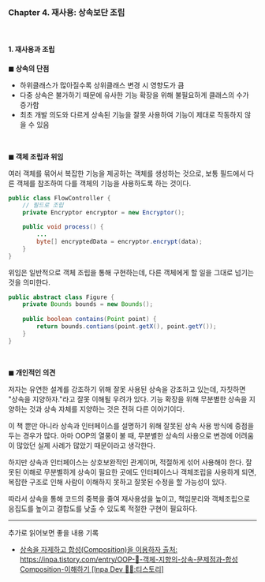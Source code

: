 ### **Chapter 4. 재사용: 상속보단 조립**
<br>

#### **1. 재사용과 조립**

**◼ 상속의 단점**
+ 하위클래스가 많아질수록 상위클래스 변경 시 영향도가 큼
+ 다중 상속은 불가하기 때문에 유사한 기능 확장을 위해 불필요하게 클래스의 수가 증가함
+ 최초 개발 의도와 다르게 상속된 기능을 잘못 사용하여 기능이 제대로 작동하지 않을 수 있음

<br>

**◼ 객체 조립과 위임**

여러 객체를 묶어서 복잡한 기능을 제공하는 객체를 생성하는 것으로, 보통 필드에서 다른 객체를 참조하여 다를 객체의 기능을 사용하도록 하는 것이다.

```java
public class FlowController {
    // 필드로 조립
    private Encryptor encryptor = new Encryptor();

    public void process() {
        ...
        byte[] encryptedData = encryptor.encrypt(data);
    }
}
```

위임은 일반적으로 객체 조립을 통해 구현하는데, 다른 객체에게 할 일을 그대로 넘기는 것을 의미한다.

``` java
public abstract class Figure {
    private Bounds bounds = new Bounds();
 
    public boolean contains(Point point) {
        return bounds.contians(point.getX(), point.getY());
    }
}
```

<br>

**◼ 개인적인 의견**

저자는 유연한 설계를 강조하기 위해 잘못 사용된 상속을 강조하고 있는데, 자칫하면 "상속을 지양하자."라고 잘못 이해될 우려가 있다. 기능 확장을 위해 무분별한 상속을 지양하는 것과 상속 자체를 지양하는 것은 전혀 다른 이야기이다.

이 책 뿐만 아니라 상속과 인터페이스를 설명하기 위해 잘못된 상속 사용 방식에 중점을 두는 경우가 많다. 아마 OOP의 열풍이 불 때, 무분별한 상속의 사용으로 변경에 어려움이 많았던 실제 사례가 많았기 때문이라고 생각한다.

하지만 상속과 인터페이스는 상호보완적인 관계이며, 적절하게 섞어 사용해야 한다. 잘못된 이해로 무분별하게 상속이 필요한 곳에도 인터페이스나 객체조립을 사용하게 되면, 복잡한 구조로 인해 사람이 이해하지 못하고 잘못된 수정을 할 가능성이 있다.

 따라서 상속을 통해 코드의 중복을 줄여 재사용성을 높이고, 책임분리와 객체조립으로 응집도를 높이고 결합도를 낮출 수 있도록 적절한 구현이 필요하다.

  ---

  추가로 읽어보면 좋을 내용 기록
  + [상속을 자제하고 합성(Composition)을 이용하자
출처: https://inpa.tistory.com/entry/OOP-💠-객체-지향의-상속-문제점과-합성Composition-이해하기 [Inpa Dev 👨‍💻:티스토리]](https://inpa.tistory.com/entry/OOP-%F0%9F%92%A0-%EA%B0%9D%EC%B2%B4-%EC%A7%80%ED%96%A5%EC%9D%98-%EC%83%81%EC%86%8D-%EB%AC%B8%EC%A0%9C%EC%A0%90%EA%B3%BC-%ED%95%A9%EC%84%B1Composition-%EC%9D%B4%ED%95%B4%ED%95%98%EA%B8%B0)